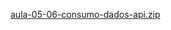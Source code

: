 [aula-05-06-consumo-dados-api.zip](https://github.com/user-attachments/files/20062160/aula-05-06-consumo-dados-api.zip)
